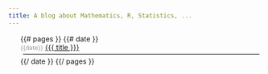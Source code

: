 ```yaml
---
title: A blog about Mathematics, R, Statistics, ...
---
```


<script type='text/x-mathjax-config'>
  MathJax.Hub.Config({
  TeX: {
    Macros: {
      indic: "{\\bf 1}",
      perpoplus: "\\overset{\\perp}{\\oplus}",
      RR: "\\mathbb{R}"
    }
  }
  });
</script>

<style>
ul.posts {
  margin-top: 15px;
}
ul.posts li {
  list-style: none
}
ul.posts hr {
  margin: 5px 5px;
}
ul.posts span {
  font-size: 12px;
  color: #999;
}
</style>

<ul class="posts">
{{# pages }}
 {{# date }}
 <li>
  <span class='pull-right'>{{date}}</span> 
  <a href="{{site.url}}{{link}}">{{{ title }}}</a>
  <hr/>
 </li>
 {{/ date }}
{{/ pages }}
</ul>


